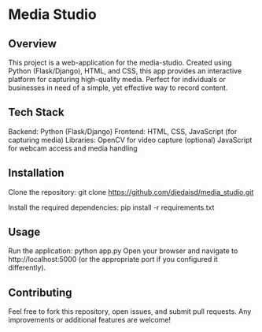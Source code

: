 # Media Studio 
## Overview
This project is a web-application for the media-studio. Created using Python (Flask/Django), HTML, and CSS, this app provides an interactive platform for capturing high-quality media. Perfect for individuals or businesses in need of a simple, yet effective way to record content.


## Tech Stack
Backend: Python (Flask/Django)
Frontend: HTML, CSS, JavaScript (for capturing media)
Libraries:
OpenCV for video capture (optional)
JavaScript for webcam access and media handling
## Installation
Clone the repository:
git clone https://github.com/djedaisd/media_studio.git

Install the required dependencies:
pip install -r requirements.txt

## Usage
Run the application:
python app.py
Open your browser and navigate to http://localhost:5000 (or the appropriate port if you configured it differently).

## Contributing
Feel free to fork this repository, open issues, and submit pull requests. Any improvements or additional features are welcome!
